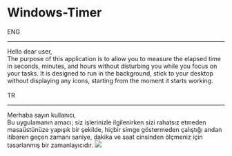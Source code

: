 # Windows-Timer
ENG
<hr/>
Hello dear user, </br>
The purpose of this application is to allow you to measure the elapsed time in seconds, minutes, and hours without disturbing you while you focus on your tasks. It is designed to run in the background, stick to your desktop without displaying any icons, starting from the moment it starts working.</br>
</br>
TR
<hr/>
Merhaba sayın kullanıcı,</br>
Bu uygulamanın amacı; siz işlerinizle ilgilenirken sizi rahatsız etmeden masaüstünüze yapışık bir şekilde, hiçbir simge göstermeden çalıştığı andan itibaren geçen zamanı saniye, dakika ve saat cinsinden ölçmeniz için tasarlanmış bir zamanlayıcıdır.
<img src="https://github.com/cetinsamet0/Windows-Timer/assets/69821351/996d289b-6da0-4cf6-90f4-ac22fa52c378">
